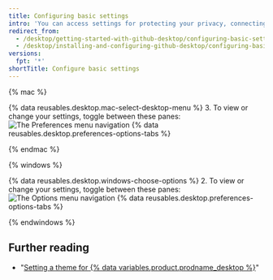```yaml
---
title: Configuring basic settings
intro: 'You can access settings for protecting your privacy, connecting accounts to GitHub Desktop, and configuring Git.'
redirect_from:
  - /desktop/getting-started-with-github-desktop/configuring-basic-settings
  - /desktop/installing-and-configuring-github-desktop/configuring-basic-settings
versions:
  fpt: '*'
shortTitle: Configure basic settings
---
```

{% mac %}

{% data reusables.desktop.mac-select-desktop-menu %}
3. To view or change your settings, toggle between these panes:
  ![The Preferences menu navigation](/assets/images/help/desktop/mac-select-accounts-pane.png)
{% data reusables.desktop.preferences-options-tabs %}

{% endmac %}

{% windows %}

{% data reusables.desktop.windows-choose-options %}
2. To view or change your settings, toggle between these panes:
  ![The Options menu navigation](/assets/images/help/desktop/windows-select-accounts-pane.png)
{% data reusables.desktop.preferences-options-tabs %}

{% endwindows %}

## Further reading

- "[Setting a theme for {% data variables.product.prodname_desktop %}](/desktop/guides/getting-started-with-github-desktop/setting-a-theme-for-github-desktop)"
